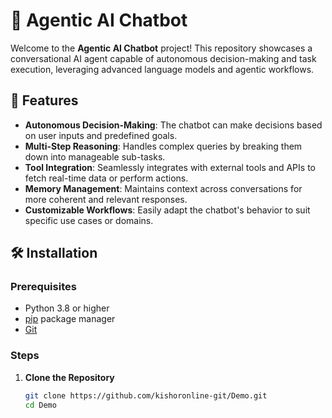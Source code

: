 # 🤖 Agentic AI Chatbot

Welcome to the **Agentic AI Chatbot** project! This repository showcases a conversational AI agent capable of autonomous decision-making and task execution, leveraging advanced language models and agentic workflows.

## 🚀 Features

- **Autonomous Decision-Making**: The chatbot can make decisions based on user inputs and predefined goals.
- **Multi-Step Reasoning**: Handles complex queries by breaking them down into manageable sub-tasks.
- **Tool Integration**: Seamlessly integrates with external tools and APIs to fetch real-time data or perform actions.
- **Memory Management**: Maintains context across conversations for more coherent and relevant responses.
- **Customizable Workflows**: Easily adapt the chatbot's behavior to suit specific use cases or domains.

## 🛠️ Installation

### Prerequisites

- Python 3.8 or higher
- [pip](https://pip.pypa.io/en/stable/) package manager
- [Git](https://git-scm.com/)

### Steps

1. **Clone the Repository**

   ```bash
   git clone https://github.com/kishoronline-git/Demo.git
   cd Demo
